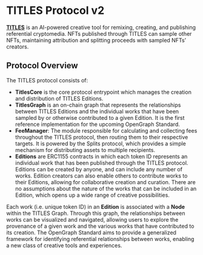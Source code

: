 # TITLES Protocol v2

[**TITLES**](https://titles.xyz) is an AI-powered creative tool for remixing, creating, and publishing referential cryptomedia. NFTs published through TITLES can sample other NFTs, maintaining attribution and splitting proceeds with sampled NFTs’ creators.

## Protocol Overview

The TITLES protocol consists of:

- **TitlesCore** is the core protocol entrypoint which manages the creation and distribution of TITLES Editions. 
- **TitlesGraph** is an on-chain graph that represents the relationships between TITLES Editions and the individual works that have been sampled by or otherwise contributed to a given Edition. It is the first reference implementation for the upcoming OpenGraph Standard.
- **FeeManager**: The module responsible for calculating and collecting fees throughout the TITLES protocol, then routing them to their respective targets. It is powered by the Splits protocol, which provides a simple mechanism for distributing assets to multiple recipients.
- **Editions** are ERC1155 contracts in which each token ID represents an individual work that has been published through the TITLES protocol. Editions can be created by anyone, and can include any number of works. Edition creators can also enable others to contribute works to their Editions, allowing for collaborative creation and curation. There are no assumptions about the nature of the works that can be included in an Edition, which opens up a wide range of creative possibilities.

Each work (i.e. unique token ID) in an **Edition** is associated with a **Node** within the TITLES Graph. Through this graph, the relationships between works can be visualized and navigated, allowing users to explore the provenance of a given work and the various works that have contributed to its creation. The OpenGraph Standard aims to provide a generalized framework for identifying referential relationships between works, enabling a new class of creative tools and experiences.
